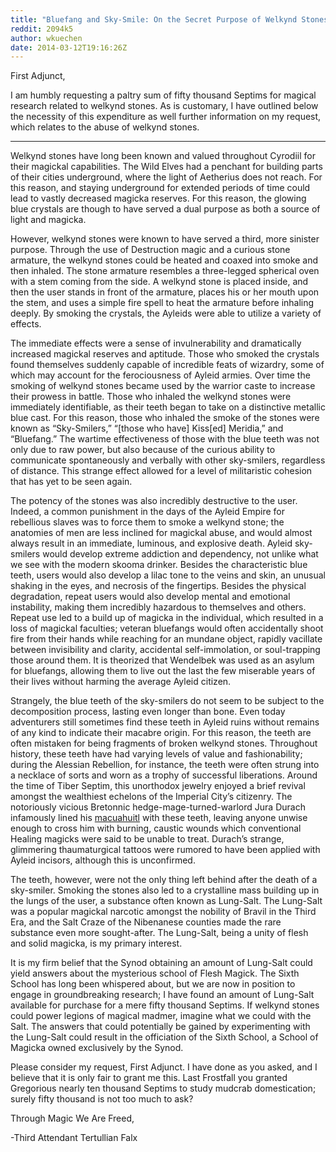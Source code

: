 ```yaml
---
title: "Bluefang and Sky-Smile: On the Secret Purpose of Welkynd Stones"
reddit: 2094k5
author: wkuechen
date: 2014-03-12T19:16:26Z
---
```



First Adjunct, 

I am humbly requesting a paltry sum of fifty thousand Septims for magical research related to welkynd stones. As is customary, I have outlined below the necessity of this expenditure as well further information on my request, which relates to the abuse of welkynd stones. 

_______________________

Welkynd stones have long been known and valued throughout Cyrodiil for their magickal capabilities. The Wild Elves had a penchant for building parts of their cities underground, where the light of Aetherius does not reach. For this reason,  and staying underground for extended periods of time could lead to vastly decreased magicka reserves. For this reason, the glowing blue crystals are though to have served a dual purpose as both a source of light and magicka. 

However, welkynd stones were known to have served a third, more sinister purpose. Through the use of Destruction magic and a curious stone armature, the welkynd stones could be heated and coaxed into smoke and then inhaled. The stone armature resembles a three-legged spherical oven with a stem coming from the side. A welkynd stone is placed inside, and then the user stands in front of the armature, places his or her mouth upon the stem, and uses a simple fire spell to heat the armature before inhaling deeply. By smoking the crystals, the Ayleids were able to utilize a variety of effects. 

The immediate effects were a sense of invulnerability and dramatically increased magickal reserves and aptitude. Those who smoked the crystals found themselves suddenly capable of incredible feats of wizardry, some of which may account for the ferociousness of Ayleid armies. Over time the smoking of welkynd stones became used by the warrior caste to increase their prowess in battle. Those who inhaled the welkynd stones were immediately identifiable, as their teeth began to take on a distinctive metallic blue cast. For this reason, those who inhaled the smoke of the stones were known as “Sky-Smilers,” “[those who have] Kiss[ed] Meridia,” and “Bluefang.” The wartime effectiveness of those with the blue teeth was not only due to raw power, but also because of the curious ability to communicate spontaneously and verbally with other sky-smilers, regardless of distance. This strange effect allowed for a level of militaristic cohesion that has yet to be seen again. 

The potency of the stones was also incredibly destructive to the user. Indeed, a common punishment in the days of the Ayleid Empire for rebellious slaves was to force them to smoke a welkynd stone; the anatomies of men are less inclined for magickal abuse, and would almost always result in an immediate, luminous, and explosive death. Ayleid sky-smilers would develop extreme addiction and dependency, not unlike what we see with the modern skooma drinker. Besides the characteristic blue teeth, users would also develop a lilac tone to the veins and skin, an unusual shaking in the eyes, and necrosis of the fingertips. Besides the physical degradation, repeat users would also develop mental and emotional instability, making them incredibly hazardous to themselves and others. Repeat use led to a build up of magicka in the individual, which resulted in a loss of magickal faculties; veteran bluefangs would often accidentally shoot fire from their hands while reaching for an mundane object, rapidly vacillate between invisibility and clarity, accidental self-immolation, or soul-trapping those around them. It is theorized that Wendelbek was used as an asylum for bluefangs, allowing them to live out the last the few miserable years of their lives without harming the average Ayleid citizen. 

Strangely, the blue teeth of the sky-smilers do not seem to be subject to the decomposition process, lasting even longer than bone. Even today adventurers still sometimes find these teeth in Ayleid ruins without remains of any kind to indicate their macabre origin. For this reason, the teeth are often mistaken for being fragments of broken welkynd stones. Throughout history, these teeth have had varying levels of value and fashionability; during the Alessian Rebellion, for instance, the teeth were often strung into a necklace of sorts and worn as a trophy of successful liberations. Around the time of Tiber Septim, this unorthodox jewelry enjoyed a brief revival amongst the wealthiest echelons of the Imperial City’s citizenry. The notoriously vicious Bretonnic hedge-mage-turned-warlord Jura Durach infamously lined his [macuahuitl](http://cart.occpaleo.com/images/products/detail/Dec12Maca3.JPG) with these teeth, leaving anyone unwise enough to cross him with burning, caustic wounds which conventional Healing magicks were said to be unable to treat. Durach’s strange, glimmering thaumaturgical tattoos were rumored to have been applied with Ayleid incisors, although this is unconfirmed. 

The teeth, however, were not the only thing left behind after the death of a sky-smiler. Smoking the stones also led to a crystalline mass building up in the lungs of the user, a substance often known as Lung-Salt. The Lung-Salt was a popular magickal narcotic amongst the nobility of Bravil in the Third Era, and the Salt Craze of the Nibenanese counties made the rare substance even more sought-after. The Lung-Salt, being a unity of flesh and solid magicka, is my primary interest.

 It is my firm belief that the Synod obtaining an amount of Lung-Salt could yield answers about the mysterious school of Flesh Magick. The Sixth School has long been whispered about, but we are now in position to engage in groundbreaking research; I have found an amount of Lung-Salt available for purchase for a mere fifty thousand Septims. If welkynd stones could power legions of magical madmer, imagine what we could with the Salt. The answers that could potentially be gained by experimenting with the Lung-Salt could result in the officiation of the Sixth School, a School of Magicka owned exclusively by the Synod.  

Please consider my request, First Adjunct. I have done as you asked, and I believe that it is only fair to grant me this. Last Frostfall you granted Gregorious nearly ten thousand Septims to study mudcrab domestication; surely fifty thousand is not too much to ask? 

Through Magic We Are Freed,

   -Third Attendant Tertullian Falx  
